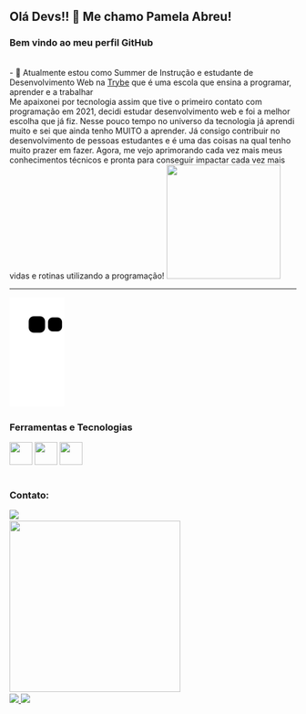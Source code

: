 ## Olá Devs!! 👋 Me chamo Pamela Abreu!
 ### Bem vindo ao meu perfil GitHub 
<br/>
<div height="300em">
 - 🌱 Atualmente estou como Summer de Instrução e estudante de Desenvolvimento Web na <a href="https://www.betrybe.com/">Trybe</a> que é uma escola que ensina a programar, aprender e a trabalhar
<br/>
Me apaixonei por tecnologia assim que tive o primeiro contato com programação em 2021, decidi estudar desenvolvimento web e foi a melhor escolha que já fiz.
Nesse pouco tempo no universo da tecnologia já aprendi muito e sei que ainda tenho MUITO a aprender. Já consigo contribuir no desenvolvimento de pessoas estudantes e é uma das coisas na qual tenho muito prazer em fazer.
Agora, me vejo aprimorando cada vez mais meus conhecimentos técnicos e pronta para conseguir impactar cada vez mais vidas e rotinas utilizando a programação!
 <img src="https://cdn-media-1.freecodecamp.org/code-radio/Saron3.gif" width="200" height="200" />
</div>
<hr></hr> 

   ![Snake animation](https://github.com/Abreupamm/Abreupamm/blob/output/github-contribution-grid-snake.svg)

 
  
 ### Ferramentas e Tecnologias
  
 <div>
  <img src="https://cdn.jsdelivr.net/gh/devicons/devicon/icons/html5/html5-original-wordmark.svg" width="40" height="40" />
<img src="https://cdn.jsdelivr.net/gh/devicons/devicon/icons/css3/css3-original-wordmark.svg"  width="40" height="40"/>
  <img src="https://cdn.jsdelivr.net/gh/devicons/devicon/icons/javascript/javascript-original.svg" width="40" height="40"/>
<div/>
  
   <br/>

  
  ### Contato:

<div>
<a href="https://www.linkedin.com/in/pamela-silva-de-abreu" target="_blank"><img src="https://img.shields.io/badge/-LinkedIn-%230077B5?style=for-the-badge&logo=linkedin&logoColor=white" target="_blank"></a>   
</div>

   <img src="https://user-images.githubusercontent.com/99986000/166005216-8774257f-cad0-4cda-b66e-fc42f5fb216f.png" width="300" height="300"/> 
<div>
<a href="https://github.com/Abreupamm">
<img height="160em" src="https://github-readme-stats.vercel.app/api/top-langs/?username=Abreupamm&layout=compact&langs_count=7&theme=dracula"/>
<img height="160em" src="https://github-readme-stats.vercel.app/api?username=Abreupamm&show_icons=true&theme=dracula&include_all_commits=true&count_private=true"/>
</div>

   
  


